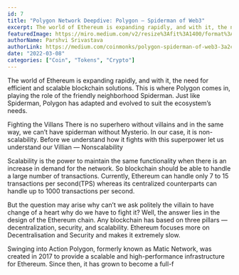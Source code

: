 ```yaml
---
id: 7
title: "Polygon Network Deepdive: Polygon — Spiderman of Web3"
excerpt: The world of Ethereum is expanding rapidly, and with it, the need for efficient and scalable blockchain solutions.
featuredImage: https://miro.medium.com/v2/resize%3Afit%3A1400/format%3Awebp/1%2Apg2RbQWb6DDEZ2bnrJMMjw.jpeg
authorName: Parshvi Srivastava
authorLink: https://medium.com/coinmonks/polygon-spiderman-of-web3-3a2cd0a2f5d1
date: "2022-03-08"
categories: ["Coin", "Tokens", "Crypto"]
---
```


The world of Ethereum is expanding rapidly, and with it, the need for efficient and scalable blockchain solutions. This is where Polygon comes in, playing the role of the friendly neighborhood Spiderman. Just like Spiderman, Polygon has adapted and evolved to suit the ecosystem’s needs.

Fighting the Villans
There is no superhero without villains and in the same way, we can’t have spiderman without Mysterio. In our case, it is non-scalability. Before we understand how it fights with this superpower let us understand our Villian — Nonscalability

Scalability is the power to maintain the same functionality when there is an increase in demand for the network. So blockchain should be able to handle a large number of transactions. Currently, Ethereum can handle only 7 to 15 transactions per second(TPS) whereas its centralized counterparts can handle up to 1000 transactions per second.

But the question may arise why can’t we ask politely the villain to have change of a heart why do we have to fight it? Well, the answer lies in the design of the Ethereum chain. Any blockchain has based on three pillars — decentralization, security, and scalability. Ethereum focuses more on Decentralisation and Security and makes it extremely slow.

Swinging into Action
Polygon, formerly known as Matic Network, was created in 2017 to provide a scalable and high-performance infrastructure for Ethereum. Since then, it has grown to become a full-f
